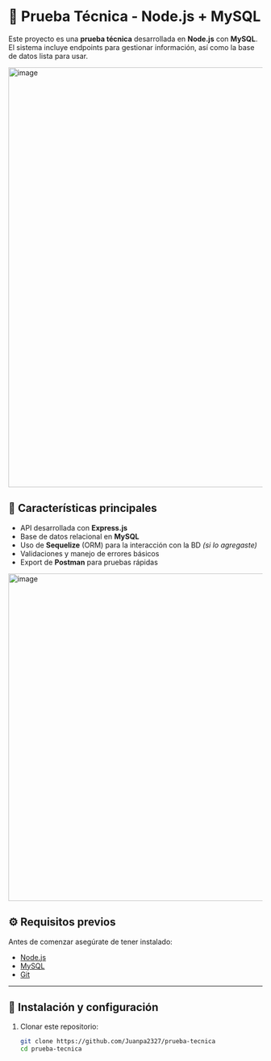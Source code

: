 # 🚀 Prueba Técnica - Node.js + MySQL

Este proyecto es una **prueba técnica** desarrollada en **Node.js** con **MySQL**.  
El sistema incluye endpoints para gestionar información, así como la base de datos lista para usar.

<img width="1910" height="832" alt="image" src="https://github.com/user-attachments/assets/ab4229ad-4d66-4d38-b3f6-00bb1097eb4b" />


## 📌 Características principales
- API desarrollada con **Express.js**  
- Base de datos relacional en **MySQL**  
- Uso de **Sequelize** (ORM) para la interacción con la BD *(si lo agregaste)*  
- Validaciones y manejo de errores básicos  
- Export de **Postman** para pruebas rápidas  

<img width="1919" height="649" alt="image" src="https://github.com/user-attachments/assets/f869574b-32d3-4f87-8ccc-d9b49923c5d2" />


## ⚙️ Requisitos previos
Antes de comenzar asegúrate de tener instalado:
- [Node.js](https://nodejs.org/) 
- [MySQL](https://dev.mysql.com/downloads/)
- [Git](https://git-scm.com/)

---

## 🔧 Instalación y configuración

1. Clonar este repositorio:
   ```bash
   git clone https://github.com/Juanpa2327/prueba-tecnica
   cd prueba-tecnica
